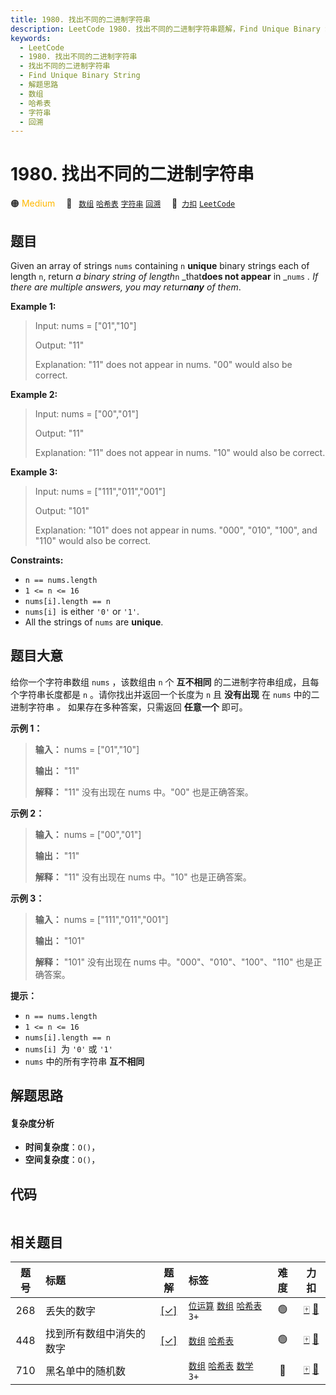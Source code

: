 ```yaml
---
title: 1980. 找出不同的二进制字符串
description: LeetCode 1980. 找出不同的二进制字符串题解，Find Unique Binary String，包含解题思路、复杂度分析以及完整的 JavaScript 代码实现。
keywords:
  - LeetCode
  - 1980. 找出不同的二进制字符串
  - 找出不同的二进制字符串
  - Find Unique Binary String
  - 解题思路
  - 数组
  - 哈希表
  - 字符串
  - 回溯
---
```


# 1980. 找出不同的二进制字符串

🟠 <font color=#ffb800>Medium</font>&emsp; 🔖&ensp; [`数组`](/tag/array.md) [`哈希表`](/tag/hash-table.md) [`字符串`](/tag/string.md) [`回溯`](/tag/backtracking.md)&emsp; 🔗&ensp;[`力扣`](https://leetcode.cn/problems/find-unique-binary-string) [`LeetCode`](https://leetcode.com/problems/find-unique-binary-string)

## 题目

Given an array of strings `nums` containing `n` **unique** binary strings each
of length `n`, return _a binary string of length_`n` _that**does not appear**
in _`nums` _. If there are multiple answers, you may return**any** of them_.



**Example 1:**

> Input: nums = ["01","10"]
> 
> Output: "11"
> 
> Explanation: "11" does not appear in nums. "00" would also be correct.

**Example 2:**

> Input: nums = ["00","01"]
> 
> Output: "11"
> 
> Explanation: "11" does not appear in nums. "10" would also be correct.

**Example 3:**

> Input: nums = ["111","011","001"]
> 
> Output: "101"
> 
> Explanation: "101" does not appear in nums. "000", "010", "100", and "110" would also be correct.

**Constraints:**

  * `n == nums.length`
  * `1 <= n <= 16`
  * `nums[i].length == n`
  * `nums[i] `is either `'0'` or `'1'`.
  * All the strings of `nums` are **unique**.


## 题目大意

给你一个字符串数组 `nums` ，该数组由 `n` 个 **互不相同** 的二进制字符串组成，且每个字符串长度都是 `n` 。请你找出并返回一个长度为
`n` 且 **没有出现** 在 `nums` 中的二进制字符串 _。_ 如果存在多种答案，只需返回 **任意一个** 即可。



**示例 1：**

> 
> 
> 
> 
> 
> **输入：** nums = ["01","10"]
> 
> **输出：** "11"
> 
> **解释：** "11" 没有出现在 nums 中。"00" 也是正确答案。
> 
> 

**示例 2：**

> 
> 
> 
> 
> 
> **输入：** nums = ["00","01"]
> 
> **输出：** "11"
> 
> **解释：** "11" 没有出现在 nums 中。"10" 也是正确答案。
> 
> 

**示例 3：**

> 
> 
> 
> 
> 
> **输入：** nums = ["111","011","001"]
> 
> **输出：** "101"
> 
> **解释：** "101" 没有出现在 nums 中。"000"、"010"、"100"、"110" 也是正确答案。



**提示：**

  * `n == nums.length`
  * `1 <= n <= 16`
  * `nums[i].length == n`
  * `nums[i] `为 `'0'` 或 `'1'`
  * `nums` 中的所有字符串 **互不相同**


## 解题思路

#### 复杂度分析

- **时间复杂度**：`O()`，
- **空间复杂度**：`O()`，

## 代码

```javascript

```

## 相关题目

<!-- prettier-ignore -->
| 题号 | 标题 | 题解 | 标签 | 难度 | 力扣 |
| :------: | :------ | :------: | :------ | :------: | :------: |
| 268 | 丢失的数字 | [[✓]](/problem/0268.md) |  [`位运算`](/tag/bit-manipulation.md) [`数组`](/tag/array.md) [`哈希表`](/tag/hash-table.md) `3+` | 🟢 | [🀄️](https://leetcode.cn/problems/missing-number) [🔗](https://leetcode.com/problems/missing-number) |
| 448 | 找到所有数组中消失的数字 | [[✓]](/problem/0448.md) |  [`数组`](/tag/array.md) [`哈希表`](/tag/hash-table.md) | 🟢 | [🀄️](https://leetcode.cn/problems/find-all-numbers-disappeared-in-an-array) [🔗](https://leetcode.com/problems/find-all-numbers-disappeared-in-an-array) |
| 710 | 黑名单中的随机数 |  |  [`数组`](/tag/array.md) [`哈希表`](/tag/hash-table.md) [`数学`](/tag/math.md) `3+` | 🔴 | [🀄️](https://leetcode.cn/problems/random-pick-with-blacklist) [🔗](https://leetcode.com/problems/random-pick-with-blacklist) |